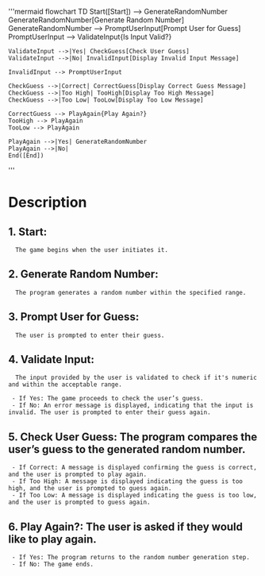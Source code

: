 '''mermaid
flowchart TD
    Start([Start]) --> GenerateRandomNumber
    GenerateRandomNumber[Generate Random Number]
    GenerateRandomNumber --> PromptUserInput[Prompt User for Guess]
    PromptUserInput --> ValidateInput{Is Input Valid?}
    
    ValidateInput -->|Yes| CheckGuess[Check User Guess]
    ValidateInput -->|No| InvalidInput[Display Invalid Input Message]
    
    InvalidInput --> PromptUserInput
    
    CheckGuess -->|Correct| CorrectGuess[Display Correct Guess Message]
    CheckGuess -->|Too High| TooHigh[Display Too High Message]
    CheckGuess -->|Too Low| TooLow[Display Too Low Message]

    CorrectGuess --> PlayAgain{Play Again?}
    TooHigh --> PlayAgain
    TooLow --> PlayAgain
    
    PlayAgain -->|Yes| GenerateRandomNumber
    PlayAgain -->|No| 
    End([End])
'''



#  Description 
## 1. Start: 
      The game begins when the user initiates it.

## 2. Generate Random Number: 
      The program generates a random number within the specified range.

## 3. Prompt User for Guess: 
      The user is prompted to enter their guess.

## 4. Validate Input: 
      The input provided by the user is validated to check if it's numeric and within the acceptable range.

     - If Yes: The game proceeds to check the user’s guess.
     - If No: An error message is displayed, indicating that the input is invalid. The user is prompted to enter their guess again.
## 5. Check User Guess: The program compares the user’s guess to the generated random number.

     - If Correct: A message is displayed confirming the guess is correct, and the user is prompted to play again.
     - If Too High: A message is displayed indicating the guess is too high, and the user is prompted to guess again.
     - If Too Low: A message is displayed indicating the guess is too low, and the user is prompted to guess again.

## 6. Play Again?: The user is asked if they would like to play again.

     - If Yes: The program returns to the random number generation step.
     - If No: The game ends.
    

